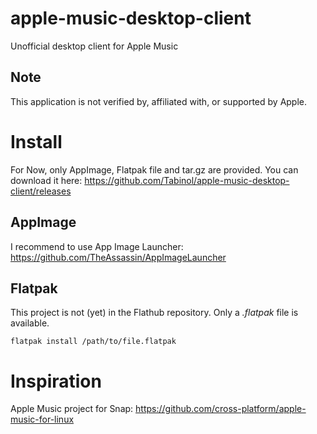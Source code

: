 # apple-music-desktop-client
Unofficial desktop client for Apple Music

## Note
This application is not verified by, affiliated with, or supported by Apple.

# Install
For Now, only AppImage, Flatpak file and tar.gz are provided. You can download it here: https://github.com/Tabinol/apple-music-desktop-client/releases

## AppImage
I recommend to use App Image Launcher: https://github.com/TheAssassin/AppImageLauncher

## Flatpak
This project is not (yet) in the Flathub repository. Only a _.flatpak_ file is available.
    
    flatpak install /path/to/file.flatpak

# Inspiration
Apple Music project for Snap: https://github.com/cross-platform/apple-music-for-linux
